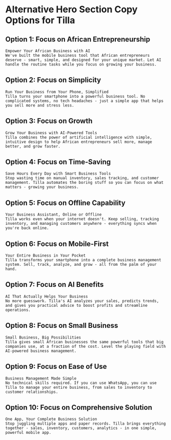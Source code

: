 # Alternative Hero Section Copy Options for Tilla

## Option 1: Focus on African Entrepreneurship
```
Empower Your African Business with AI
We've built the mobile business tool that African entrepreneurs deserve - smart, simple, and designed for your unique market. Let AI handle the routine tasks while you focus on growing your business.
```

## Option 2: Focus on Simplicity
```
Run Your Business from Your Phone, Simplified
Tilla turns your smartphone into a powerful business tool. No complicated systems, no tech headaches - just a simple app that helps you sell more and stress less.
```

## Option 3: Focus on Growth
```
Grow Your Business with AI-Powered Tools
Tilla combines the power of artificial intelligence with simple, intuitive design to help African entrepreneurs sell more, manage better, and grow faster.
```

## Option 4: Focus on Time-Saving
```
Save Hours Every Day with Smart Business Tools
Stop wasting time on manual inventory, sales tracking, and customer management. Tilla automates the boring stuff so you can focus on what matters - growing your business.
```

## Option 5: Focus on Offline Capability
```
Your Business Assistant, Online or Offline
Tilla works even when your internet doesn't. Keep selling, tracking inventory, and managing customers anywhere - everything syncs when you're back online.
```

## Option 6: Focus on Mobile-First
```
Your Entire Business in Your Pocket
Tilla transforms your smartphone into a complete business management system. Sell, track, analyze, and grow - all from the palm of your hand.
```

## Option 7: Focus on AI Benefits
```
AI That Actually Helps Your Business
No more guesswork. Tilla's AI analyzes your sales, predicts trends, and gives you practical advice to boost profits and streamline operations.
```

## Option 8: Focus on Small Business
```
Small Business, Big Possibilities
Tilla gives small African businesses the same powerful tools that big companies use, at a fraction of the cost. Level the playing field with AI-powered business management.
```

## Option 9: Focus on Ease of Use
```
Business Management Made Simple
No technical skills required. If you can use WhatsApp, you can use Tilla to manage your entire business, from sales to inventory to customer relationships.
```

## Option 10: Focus on Comprehensive Solution
```
One App, Your Complete Business Solution
Stop juggling multiple apps and paper records. Tilla brings everything together - sales, inventory, customers, analytics - in one simple, powerful mobile app.
```
